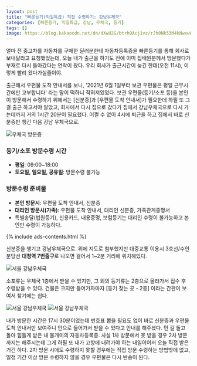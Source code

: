 ```yaml
---
layout: post
title: "빠른등기(익일특급) 직접 수령하기: 강남우체국"
categories: [빠른등기, 익일특급, 강남, 우체국, 등기]
tags: []
image: https://blog.kakaocdn.net/dn/dXwU2G/btrhOAcj1vz/rJh0Nk53M4kNwxw8oFa8o0/img.png
---
```


얼마 전 중고차를 자동차를 구매한 딜러분한테 자동차등록증을 빠른등기를 통해 회사로 보내달라고 요청했었는데, 오늘 내가 출근을 하기도 전에 이미 집배원분께서 방문했다가 부재로 다시 돌아갔다는 연락이 왔다. 우리 회사가 출근시간이 늦긴 한데(오전 11시), 이렇게 빨리 왔다가실줄이야.

출근해서 우편물 도착 안내서를 보니, '2021년 6월 1일부터 보관 우편물은 평일 근무시간에만 교부합니다' 라는 말이 떡하니 적혀져있었다. 보관 우편물(등기/소포 등)을 본인이 방문해서 수령하기 위해서는 [신분증]과 [우편물 도착 안내서]가 필요한데 하필 또 그걸 출근 하고서야 알았고, 회사에서 다시 집으로 갔다가 집에서 강남우체국으로 다시 가는데까지 거의 1시간 20분이 필요했다. 어쩔 수 없이 4시에 퇴근을 하고 집에서 바로 신분증만 챙긴 다음 강남 우체국으로.

![우체국 방문증](https://blog.kakaocdn.net/dn/cIQ7Fb/btrhNpoN1HH/zkIM0SAiCSHZAEHElu9ds1/img.png)​

### 등기/소포 방문수령 시간

- **평일**: 09:00~18:00
- **토요일, 일요일, 공유일**: 방문수령 불가능

### 방문수령 준비물

- **본인 방문시**: 우편물 도착 안내서, 신분증
- **대리인 방문시(가족)**: 우편물 도착 안내서, 대리인 신분증, 가족관계증명서
- 특별송달(법원등기), 신용카드, 내용증명, 보험등기는 대리인 수령이 불가능하고 본인만 수령이 가능하다.

{% include ads-contents.html %}

신분증을 챙기고 강남우체국으로. 위에 지도로 첨부했지만 대중교통 이용시 3호선/수인분당선 **대청역 7번출구**로 나오면 걸어서 1~2분 거리에 위치해있다.

![서울 강남우체국](https://blog.kakaocdn.net/dn/lLA0h/btrhKtzbLuA/UEqOWJSkga7kpEd8ov0lQK/img.png)

소포류는 우체국 1층에서 받을 수 있지만, 그 외의 등기류는 2층으로 올라가서 접수 후 수령받을 수 있다. 건물은 크지만 들어가자마자 [등기 찾는 곳 - 2층] 이라는 간판이 보여서 찾기에는 쉽다.

![서울 강남우체국](https://blog.kakaocdn.net/dn/dXwU2G/btrhOAcj1vz/rJh0Nk53M4kNwxw8oFa8o0/img.png)
![서울 강남우체국](https://blog.kakaocdn.net/dn/vVScT/btrhMJ8LlZR/qwSY5THBkI3DzGZjl3aux0/img.png)

내가 방문한 시간은 17시 30분이었는데 번호표 뽑을 필요도 없이 바로 신분증과 우편물 도착 안내서만 보여주니 안으로 들어가서 받을 수 있다고 안내를 해주셨다. 먼 길 돌고 돌아 힘들게 받은 내 불개미의 자동차등록증. 사실 1차 방문에서 못 받을 경우 2차 방문까지는 해주시는데 그게 하필 또 내가 고향에 내려가야 하는 내일이어서 오늘 직접 받은 거긴 하다. 2차 방문 시에도 수령하지 못할 경우에는 직접 방문 수령하는 방법밖에 없고, 일정 기간 이상 방문 수령하지 않을 경우 우편물은 다시 반송이 된다.
